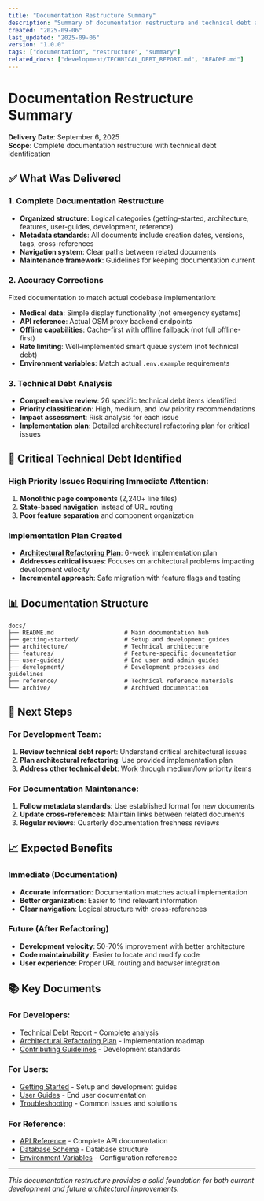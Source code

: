 ```yaml
---
title: "Documentation Restructure Summary"
description: "Summary of documentation restructure and technical debt analysis delivery"
created: "2025-09-06"
last_updated: "2025-09-06"
version: "1.0.0"
tags: ["documentation", "restructure", "summary"]
related_docs: ["development/TECHNICAL_DEBT_REPORT.md", "README.md"]
---
```


# Documentation Restructure Summary

**Delivery Date**: September 6, 2025  
**Scope**: Complete documentation restructure with technical debt identification

## ✅ What Was Delivered

### **1. Complete Documentation Restructure**
- **Organized structure**: Logical categories (getting-started, architecture, features, user-guides, development, reference)
- **Metadata standards**: All documents include creation dates, versions, tags, cross-references
- **Navigation system**: Clear paths between related documents
- **Maintenance framework**: Guidelines for keeping documentation current

### **2. Accuracy Corrections**
Fixed documentation to match actual codebase implementation:
- **Medical data**: Simple display functionality (not emergency systems)
- **API reference**: Actual OSM proxy backend endpoints
- **Offline capabilities**: Cache-first with offline fallback (not full offline-first)
- **Rate limiting**: Well-implemented smart queue system (not technical debt)
- **Environment variables**: Match actual `.env.example` requirements

### **3. Technical Debt Analysis**
- **Comprehensive review**: 26 specific technical debt items identified
- **Priority classification**: High, medium, and low priority recommendations
- **Impact assessment**: Risk analysis for each issue
- **Implementation plan**: Detailed architectural refactoring plan for critical issues

## 🚨 Critical Technical Debt Identified

### **High Priority Issues Requiring Immediate Attention:**
1. **Monolithic page components** (2,240+ line files)
2. **State-based navigation** instead of URL routing
3. **Poor feature separation** and component organization

### **Implementation Plan Created**
- **[Architectural Refactoring Plan](development/ARCHITECTURAL_REFACTORING_PLAN.md)**: 6-week implementation plan
- **Addresses critical issues**: Focuses on architectural problems impacting development velocity
- **Incremental approach**: Safe migration with feature flags and testing

## 📊 Documentation Structure

```
docs/
├── README.md                    # Main documentation hub
├── getting-started/             # Setup and development guides
├── architecture/                # Technical architecture
├── features/                    # Feature-specific documentation
├── user-guides/                 # End user and admin guides
├── development/                 # Development processes and guidelines
├── reference/                   # Technical reference materials
└── archive/                     # Archived documentation
```

## 🎯 Next Steps

### **For Development Team:**
1. **Review technical debt report**: Understand critical architectural issues
2. **Plan architectural refactoring**: Use provided implementation plan
3. **Address other technical debt**: Work through medium/low priority items

### **For Documentation Maintenance:**
1. **Follow metadata standards**: Use established format for new documents
2. **Update cross-references**: Maintain links between related documents
3. **Regular reviews**: Quarterly documentation freshness reviews

## 📈 Expected Benefits

### **Immediate (Documentation)**
- **Accurate information**: Documentation matches actual implementation
- **Better organization**: Easier to find relevant information
- **Clear navigation**: Logical structure with cross-references

### **Future (After Refactoring)**
- **Development velocity**: 50-70% improvement with better architecture
- **Code maintainability**: Easier to locate and modify code
- **User experience**: Proper URL routing and browser integration

## 📚 Key Documents

### **For Developers:**
- [Technical Debt Report](development/TECHNICAL_DEBT_REPORT.md) - Complete analysis
- [Architectural Refactoring Plan](development/ARCHITECTURAL_REFACTORING_PLAN.md) - Implementation roadmap
- [Contributing Guidelines](development/contributing.md) - Development standards

### **For Users:**
- [Getting Started](getting-started/) - Setup and development guides
- [User Guides](user-guides/) - End user documentation
- [Troubleshooting](user-guides/troubleshooting.md) - Common issues and solutions

### **For Reference:**
- [API Reference](reference/api-reference.md) - Complete API documentation
- [Database Schema](reference/database-schema.md) - Database structure
- [Environment Variables](reference/environment-variables.md) - Configuration reference

---

*This documentation restructure provides a solid foundation for both current development and future architectural improvements.*